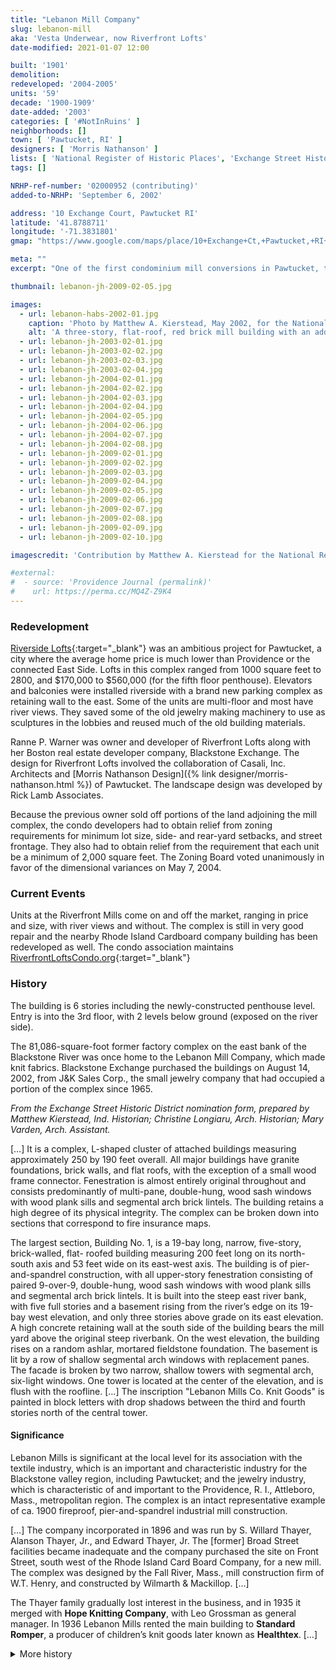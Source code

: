 ```yaml
---
title: "Lebanon Mill Company"
slug: lebanon-mill
aka: 'Vesta Underwear, now Riverfront Lofts'
date-modified: 2021-01-07 12:00

built: '1901'
demolition: 
redeveloped: '2004-2005' 
units: '59'
decade: '1900-1909'
date-added: '2003'
categories: [ '#NotInRuins' ]
neighborhoods: []
town: [ 'Pawtucket, RI' ]
designers: [ 'Morris Nathanson' ]
lists: [ 'National Register of Historic Places', 'Exchange Street Historic District', 'Inventory of Historic Engineering & Industrial Sites 1978' ]
tags: []

NRHP-ref-number: '02000952 (contributing)'
added-to-NRHP: 'September 6, 2002'

address: '10 Exchange Court, Pawtucket RI'
latitude: '41.8788711'
longitude: '-71.3831801'
gmap: "https://www.google.com/maps/place/10+Exchange+Ct,+Pawtucket,+RI+02860/@41.8788711,-71.3831801,17z/data=!3m1!4b1!4m5!3m4!1s0x89e45cacdd8bf87d:0x61e3f7f6cdec2734!8m2!3d41.8788671!4d-71.3809914"

meta: ""
excerpt: "One of the first condominium mill conversions in Pawtucket, taking full advantage of the picturesque Blackstone river"

thumbnail: lebanon-jh-2009-02-05.jpg

images:
  - url: lebanon-habs-2002-01.jpg
    caption: 'Photo by Matthew A. Kierstead, May 2002, for the National Register nomination form, Exchange Street Historic District'
    alt: 'A three-story, flat-roof, red brick mill building with an additional two floors below street level overlooking the Blackstone river. The building features granite sills and arched lintels as well as a connecting walkway structure to a red brick storage structure.'
  - url: lebanon-jh-2003-02-01.jpg
  - url: lebanon-jh-2003-02-02.jpg
  - url: lebanon-jh-2003-02-03.jpg
  - url: lebanon-jh-2003-02-04.jpg
  - url: lebanon-jh-2004-02-01.jpg
  - url: lebanon-jh-2004-02-02.jpg
  - url: lebanon-jh-2004-02-03.jpg
  - url: lebanon-jh-2004-02-04.jpg
  - url: lebanon-jh-2004-02-05.jpg
  - url: lebanon-jh-2004-02-06.jpg
  - url: lebanon-jh-2004-02-07.jpg
  - url: lebanon-jh-2004-02-08.jpg
  - url: lebanon-jh-2009-02-01.jpg
  - url: lebanon-jh-2009-02-02.jpg
  - url: lebanon-jh-2009-02-03.jpg
  - url: lebanon-jh-2009-02-04.jpg
  - url: lebanon-jh-2009-02-05.jpg
  - url: lebanon-jh-2009-02-06.jpg
  - url: lebanon-jh-2009-02-07.jpg
  - url: lebanon-jh-2009-02-08.jpg
  - url: lebanon-jh-2009-02-09.jpg
  - url: lebanon-jh-2009-02-10.jpg

imagescredit: 'Contribution by Matthew A. Kierstead for the National Register Nomination form'

#external:
#  - source: 'Providence Journal (permalink)'
#    url: https://perma.cc/MQ4Z-Z9K4
---
```


### Redevelopment

[Riverside Lofts](//www.riverfrontloftsri.com){:target="_blank"} was an ambitious project for Pawtucket, a city where the average home price is much lower than Providence or the connected East Side. Lofts in this complex ranged from 1000 square feet to 2800, and $170,000 to $560,000 (for the fifth floor penthouse). Elevators and balconies were installed riverside with a brand new parking complex as retaining wall to the east. Some of the units are multi-floor and most have river views. They saved some of the old jewelry making machinery to use as sculptures in the lobbies and reused much of the old building materials. 

Ranne P. Warner was owner and developer of Riverfront Lofts along with her Boston real estate developer company, Blackstone Exchange. The design for Riverfront Lofts involved the collaboration of Casali, Inc. Architects and [Morris Nathanson Design]({% link designer/morris-nathanson.html %}) of Pawtucket. The landscape design was developed by Rick Lamb Associates. 

Because the previous owner sold off portions of the land adjoining the mill complex, the condo developers had to obtain relief from zoning requirements for minimum lot size, side- and rear-yard setbacks, and street frontage. They also had to obtain relief from the requirement that each unit be a minimum of 2,000 square feet. The Zoning Board voted unanimously in favor of the dimensional variances on May 7, 2004.


### Current Events

Units at the Riverfront Mills come on and off the market, ranging in price and size, with river views and without. The complex is still in very good repair and the nearby Rhode Island Cardboard company building has been redeveloped as well. The condo association maintains [RiverfrontLoftsCondo.org](//www.riverfrontloftscondo.org){:target="_blank"}


### History

The building is 6 stories including the newly-constructed penthouse level. Entry is into the 3rd floor, with 2 levels below ground (exposed on the river side).

The 81,086-square-foot former factory complex on the east bank of the Blackstone River was once home to the Lebanon Mill Company, which made knit fabrics. Blackstone Exchange purchased the buildings on August 14, 2002, from J&K Sales Corp., the small jewelry company that had occupied a  portion of the complex since 1965.

_From the Exchange Street Historic District nomination form, prepared by Matthew Kierstead, Ind. Historian; Christine Longiaru, Arch. Historian; Mary Varden, Arch. Assistant._

[…] It is a complex, L-shaped cluster of attached buildings measuring approximately 250 by 190 feet overall. All major buildings have granite foundations, brick walls, and flat roofs, with the exception of a small wood frame connector. Fenestration is almost entirely original throughout and consists predominantly of multi-pane, double-hung, wood sash windows with wood plank sills and segmental arch brick lintels. The building retains a high degree of its physical integrity. The complex can be broken down into sections that correspond to fire insurance maps.

The largest section, Building No. 1, is a 19-bay long, narrow, five-story, brick-walled, flat- roofed building measuring 200 feet long on its north-south axis and 53 feet wide on its east-west axis. The building is of pier-and-spandrel construction, with all upper-story fenestration consisting of paired 9-over-9, double-hung, wood sash windows with wood plank sills and segmental arch brick lintels. It is built into the steep east river bank, with five full stories and a basement rising from the river’s edge on its 19-bay west elevation, and only three stories above grade on its east elevation. A high concrete retaining wall at the south side of the building bears the mill yard above the original steep riverbank. On the west elevation, the building rises on a random ashlar, mortared fieldstone foundation. The basement is lit by a row of shallow segmental arch windows with replacement panes. The facade is broken by two narrow, shallow towers with segmental arch, six-light windows. One tower is located at the center of the elevation, and is flush with the roofline. […] The inscription "Lebanon Mills Co. Knit Goods" is painted in block letters with drop shadows between the third and fourth stories north of the central tower. 

#### Significance 

Lebanon Mills is significant at the local level for its association with the textile industry, which is an important and characteristic industry for the Blackstone valley region, including Pawtucket; and the jewelry industry, which is characteristic of and important to the Providence, R. I., Attleboro, Mass., metropolitan region. The complex is an intact representative example of ca. 1900 fireproof, pier-and-spandrel industrial mill construction.

[…] The company incorporated in 1896 and was run by S. Willard Thayer, Alanson Thayer, Jr., and Edward Thayer, Jr. The [former] Broad Street facilities became inadequate and the company purchased the site on Front Street, south west of the Rhode Island Card Board Company, for a new mill. The complex was designed by the Fall River, Mass., mill construction firm of W.T. Henry, and constructed by Wilmarth & Mackillop. […]

The Thayer family gradually lost interest in the business, and in 1935 it merged with **Hope Knitting Company**, with Leo Grossman as general manager. In 1936 Lebanon Mills rented the main building to **Standard Romper**, a producer of children’s knit goods later known as **Healthtex**. […]

<details markdown="1" class="rhythm">
  <summary>More history</summary>

_From “RHODE ISLAND: An Inventory of Historic Engineering and Industrial Sites”, Gary Kulik and Julia C. Bonham, 1978_

**Lebanon Knitting**, originally **Thayer Gage**, was founded in 1858. They operated a mill on the eastern border of Pawtucket until the mill burned in 1888. The company located for a time at 106 Broad Street, Pawtucket, but in 1901, five years after incorporation, they built a 4-to S-story, steam-powered, brick mill on the Blackstone River adjacent to the Rhode Island Cardboard Company. Here they produced rubber, linings, astrakhans, jersey cloths, knitted fabrics, flat-rib underwear, cloths for sweaters, golf vests, cardigans, and sweater coats with 170 spring-needle knitting machines, 15 latch-needle knitting machines, and 100 sewing machines. The company made additions to the mill between 1907 and 1921, and sold the building about 1939 to **Vesta Underwear**. From 1939 to 1975, Lebanon continued in business at a modernized brick complex on School Street. A jewelry company bought the Blackstone River mill in the early 1960s and continues to operate it. No historic machinery survives.

Credit: _R. Grieve Fj J. Fernald, Pawtucket Past Present, 1917; Factory Mutual Insurance Drawing, 8 December 1944; Interviews with John McGuire and David Wright’, J. K. Sales, July, 1977._

</details>
